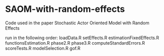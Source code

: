 # SAOM-with-random-effects
Code used in the paper Stochastic Actor Oriented Model with Random Effects

run in the following order:
loadData.R
setEffects.R
estimationFixedEffects.R
functionsEstimation.R
phase2.R
phase3.R
computeStandardErrors.R
scoreTests.R
modelSelection.R
gof.R







